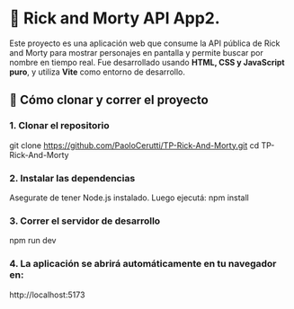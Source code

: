 # 🧪 Rick and Morty API App2. 
Este proyecto es una aplicación web que consume la API pública de Rick and 
Morty para mostrar personajes en pantalla y permite buscar por nombre en tiempo real. 
Fue desarrollado usando **HTML, CSS y JavaScript puro**, y utiliza **Vite** como entorno de desarrollo.

## 🚀 Cómo clonar y correr el proyecto

### 1. Clonar el repositorio
git clone https://github.com/PaoloCerutti/TP-Rick-And-Morty.git
cd TP-Rick-And-Morty

### 2. Instalar las dependencias
Asegurate de tener Node.js instalado. Luego ejecutá:
npm install


### 3. Correr el servidor de desarrollo
npm run dev

### 4. La aplicación se abrirá automáticamente en tu navegador en:
http://localhost:5173




